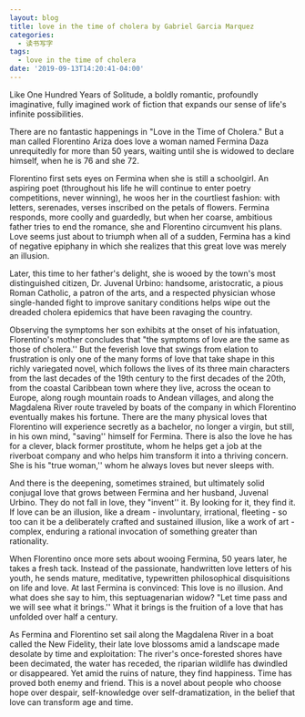 ```yaml
---
layout: blog
title: love in the time of cholera by Gabriel Garcia Marquez
categories:
  - 读书写字
tags:
  - love in the time of cholera
date: '2019-09-13T14:20:41-04:00'
---
```

Like One Hundred Years of Solitude, a boldly romantic, profoundly imaginative, fully imagined work of fiction that expands our sense of life's infinite possibilities.

There are no fantastic happenings in "Love in the Time of Cholera." But a man called Florentino Ariza does love a woman named Fermina Daza unrequitedly for more than 50 years, waiting until she is widowed to declare himself, when he is 76 and she 72.

Florentino first sets eyes on Fermina when she is still a schoolgirl. An aspiring poet (throughout his life he will continue to enter poetry competitions, never winning), he woos her in the courtliest fashion: with letters, serenades, verses inscribed on the petals of flowers. Fermina responds, more coolly and guardedly, but when her coarse, ambitious father tries to end the romance, she and Florentino circumvent his plans. Love seems just about to triumph when all of a sudden, Fermina has a kind of negative epiphany in which she realizes that this great love was merely an illusion.

Later, this time to her father's delight, she is wooed by the town's most distinguished citizen, Dr. Juvenal Urbino: handsome, aristocratic, a pious Roman Catholic, a patron of the arts, and a respected physician whose single-handed fight to improve sanitary conditions helps wipe out the dreaded cholera epidemics that have been ravaging the country.

Observing the symptoms her son exhibits at the onset of his infatuation, Florentino's mother concludes that "the symptoms of love are the same as those of cholera.'' But the feverish love that swings from elation to frustration is only one of the many forms of love that take shape in this richly variegated novel, which follows the lives of its three main characters from the last decades of the 19th century to the first decades of the 20th, from the coastal Caribbean town where they live, across the ocean to Europe, along rough mountain roads to Andean villages, and along the Magdalena River route traveled by boats of the company in which Florentino eventually makes his fortune. There are the many physical loves that Florentino will experience secretly as a bachelor, no longer a virgin, but still, in his own mind, "saving'' himself for Fermina. There is also the love he has for a clever, black former prostitute, whom he helps get a job at the riverboat company and who helps him transform it into a thriving concern. She is his "true woman,'' whom he always loves but never sleeps with.

And there is the deepening, sometimes strained, but ultimately solid conjugal love that grows between Fermina and her husband, Juvenal Urbino. They do not fall in love, they "invent'' it. By looking for it, they find it. If love can be an illusion, like a dream - involuntary, irrational, fleeting - so too can it be a deliberately crafted and sustained illusion, like a work of art - complex, enduring a rational invocation of something greater than rationality.

When Florentino once more sets about wooing Fermina, 50 years later, he takes a fresh tack. Instead of the passionate, handwritten love letters of his youth, he sends mature, meditative, typewritten philosophical disquisitions on life and love. At last Fermina is convinced: This love is no illusion. And what does she say to him, this septuagenarian widow? "Let time pass and we will see what it brings.'' What it brings is the fruition of a love that has unfolded over half a century.

As Fermina and Florentino set sail along the Magdalena River in a boat called the New Fidelity, their late love blossoms amid a landscape made desolate by time and exploitation: The river's once-forested shores have been decimated, the water has receded, the riparian wildlife has dwindled or disappeared. Yet amid the ruins of nature, they find happiness. Time has proved both enemy and friend. This is a novel about people who choose hope over despair, self-knowledge over self-dramatization, in the belief that love can transform age and time.
